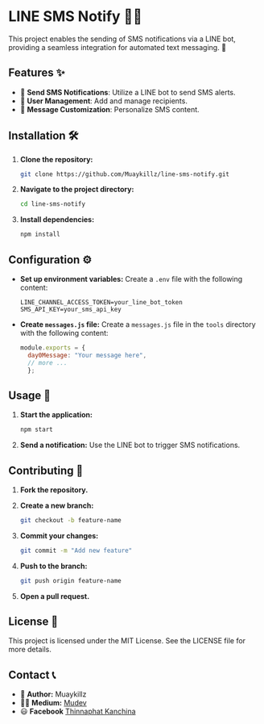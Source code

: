 # LINE SMS Notify 📱💬

This project enables the sending of SMS notifications via a LINE bot, providing a seamless integration for automated text messaging. 📩

## Features ✨

- 📨 **Send SMS Notifications**: Utilize a LINE bot to send SMS alerts.
- 👥 **User Management**: Add and manage recipients.
- 🎨 **Message Customization**: Personalize SMS content.

## Installation 🛠️

1. **Clone the repository:**
   ```sh
   git clone https://github.com/Muaykillz/line-sms-notify.git
   ```

2. **Navigate to the project directory:**
   ```sh
   cd line-sms-notify
   ```

3. **Install dependencies:**
   ```sh
   npm install
   ```

## Configuration ⚙️

- **Set up environment variables:** Create a `.env` file with the following content:
  ```
  LINE_CHANNEL_ACCESS_TOKEN=your_line_bot_token
  SMS_API_KEY=your_sms_api_key
  ```

- **Create `messages.js` file:** Create a `messages.js` file in the `tools` directory with the following content:
  ```javascript
  module.exports = {
    day0Message: "Your message here",
    // more ...
    };
  ```

## Usage 🚀

1. **Start the application:**
   ```sh
   npm start
   ```

2. **Send a notification:** Use the LINE bot to trigger SMS notifications.

## Contributing 🤝

1. **Fork the repository.**
2. **Create a new branch:**
   ```sh
   git checkout -b feature-name
   ```

3. **Commit your changes:**
   ```sh
   git commit -m "Add new feature"
   ```

4. **Push to the branch:**
   ```sh
   git push origin feature-name
   ```

5. **Open a pull request.**

## License 📄

This project is licensed under the MIT License. See the LICENSE file for more details.

## Contact 📞

- 👤 **Author:** Muaykillz
- ✍🏻 **Medium:** [Mudev](https://medium.com/@mzgamer3360)
- 😃 **Facebook** [Thinnaphat Kanchina](https://www.facebook.com/profile.php?id=100004185094386)
